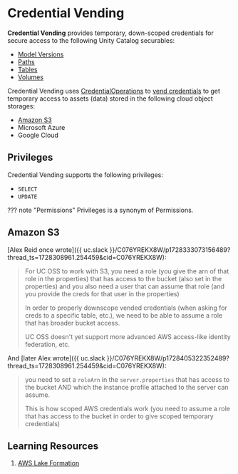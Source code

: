 # Credential Vending

**Credential Vending** provides temporary, down-scoped credentials for secure access to the following Unity Catalog securables:

* [Model Versions](../server/TemporaryModelVersionCredentialsService.md#generateTemporaryModelVersionCredentials)
* [Paths](../server/TemporaryPathCredentialsService.md#generateTemporaryPathCredential)
* [Tables](../server/TemporaryTableCredentialsService.md#generateTemporaryTableCredential)
* [Volumes](../server/TemporaryVolumeCredentialsService.md#generateTemporaryTableCredential)

Credential Vending uses [CredentialOperations](CredentialOperations.md) to [vend credentials](CredentialOperations.md#vendCredential) to get temporary access to assets (data) stored in the following cloud object storages:

* [Amazon S3](#amazon-s3)
* Microsoft Azure
* Google Cloud

## Privileges

Credential Vending supports the following privileges:

* `SELECT`
* `UPDATE`

??? note "Permissions"
    Privileges is a synonym of Permissions.

## Amazon S3

[Alex Reid once wrote]({{ uc.slack }}/C076YREKX8W/p1728333073156489?thread_ts=1728308961.254459&cid=C076YREKX8W):

> For UC OSS to work with S3, you need a role (you give the arn of that role in the properties) that has access to the bucket (also set in the properties) and you also need a user that can assume that role (and you provide the creds for that user in the properties)
>
> In order to properly downscope vended credentials (when asking for creds to a specific table, etc.), we need to be able to assume a role that has broader bucket access.
>
> UC OSS doesn't yet support more advanced AWS access-like identity federation, etc.

And [later Alex wrote]({{ uc.slack }}/C076YREKX8W/p1728405322352489?thread_ts=1728308961.254459&cid=C076YREKX8W):

> you need to set a `roleArn` in the `server.properties` that has access to the bucket AND which the instance profile attached to the server can assume.
>
> This is how scoped AWS credentials work (you need to assume a role that has access to the bucket in order to give scoped temporary credentials)

## Learning Resources

1. [AWS Lake Formation](https://docs.aws.amazon.com/lake-formation/)
